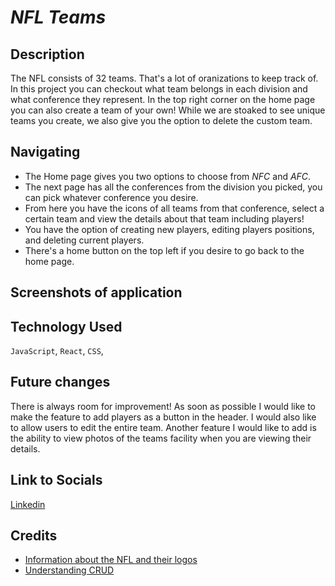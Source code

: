 # *NFL Teams*

## Description 

The NFL consists of 32 teams. That's a lot of oranizations to keep track of. In this project you can checkout what team belongs in each division and what conference they represent. In the top right corner on the home page you can also create a team of your own! While we are stoaked to see unique teams you create, we also give you the option to delete the custom team.

## Navigating 

- The Home page gives you two options to choose from *NFC* and *AFC*.
- The next page has all the conferences from the division you picked, you can pick whatever conference you desire.
- From here you have the icons of all teams from that conference, select a certain team and view the details about that team including players!
- You have the option of creating new players, editing players positions, and deleting current players.
- There's a home button on the top left if you desire to go back to the home page.

## Screenshots of application

## Technology Used

`JavaScript`, `React`, `CSS`, 

## Future changes

There is always room for improvement! As soon as possible I would like to make the feature to add players as a button in the header. I would also like to allow users to edit the entire team. Another feature I would like to add is the ability to view photos of the teams facility when you are viewing their details.

## Link to Socials

[Linkedin](https://www.linkedin.com/in/dominicfuentes1/)

##  Credits

- [Information about the NFL and their logos](https://www.nfl.com/)
- [Understanding CRUD](https://geeksforgeeks.com/)

